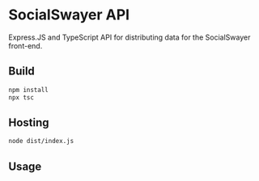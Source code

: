 # SocialSwayer API

Express.JS and TypeScript API for distributing data for the SocialSwayer front-end.

## Build

```bash
npm install
npx tsc
```

## Hosting

```bash
node dist/index.js
```

## Usage


